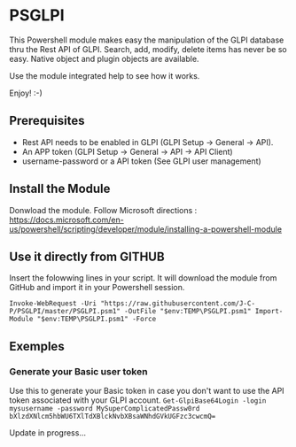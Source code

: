 # PSGLPI

This Powershell module makes easy the manipulation of the GLPI database thru the Rest API of GLPI.
Search, add, modify, delete items has never be so easy.
Native object and plugin objects are available.

Use the module integrated help to see how it works.

Enjoy! :-)

## Prerequisites
- Rest API needs to be enabled in GLPI (GLPI Setup -> General -> API).
- An APP token (GLPI Setup -> General -> API -> API Client)
- username-password or a API token (See GLPI user management)

## Install the Module
Donwload the module.
Follow Microsoft directions : https://docs.microsoft.com/en-us/powershell/scripting/developer/module/installing-a-powershell-module

## Use it directly from GITHUB
Insert the folowwing lines in your script. It will download the module from GitHub and import it in your Powershell session.

`Invoke-WebRequest -Uri "https://raw.githubusercontent.com/J-C-P/PSGLPI/master/PSGLPI.psm1" -OutFile "$env:TEMP\PSGLPI.psm1"
Import-Module "$env:TEMP\PSGLPI.psm1" -Force`


## Exemples
### Generate your Basic user token
Use this to generate your Basic token in case you don't want to use the API token associated with your GLPI account.
`Get-GlpiBase64Login -login mysusername -password MySuperComplicatedPassw0rd
bXlzdXNlcm5hbWU6TXlTdXBlckNvbXBsaWNhdGVkUGFzc3cwcmQ=`




Update in progress...
